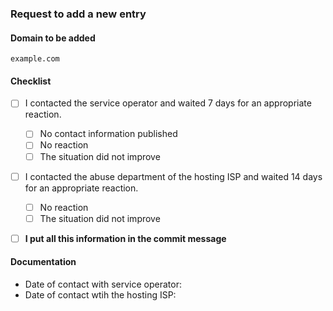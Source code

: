 ### Request to add a new entry

#### Domain to be added

``example.com``

#### Checklist

- [ ] I contacted the service operator and waited 7 days for an appropriate reaction.

  - [ ] No contact information published
  - [ ] No reaction
  - [ ] The situation did not improve

- [ ] I contacted the abuse department of the hosting ISP and waited 14 days for an appropriate reaction.

  - [ ] No reaction
  - [ ] The situation did not improve

- [ ] **I put all this information in the commit message**

#### Documentation

- Date of contact with service operator: 
- Date of contact wtih the hosting ISP:

